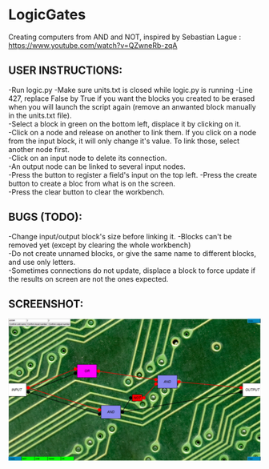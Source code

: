 # LogicGates
Creating computers from AND and NOT, inspired by Sebastian Lague : https://www.youtube.com/watch?v=QZwneRb-zqA

## USER INSTRUCTIONS:  
-Run logic.py
-Make sure units.txt is closed while logic.py is running
-Line 427, replace False by True if you want the blocks you created to be erased when you will launch the script again (remove an anwanted block manually in the units.txt file).  
-Select a block in green on the bottom left, displace it by clicking on it.   
-Click on a node and release on another to link them. If you click on a node from the input block, it will only change it's value. To link those, select another node first.  
-Click on an input node to delete its connection.  
-An output node can be linked to several input nodes.  
-Press the button to register a field's input on the top left. 
-Press the create button to create a bloc from what is on the screen.  
-Press the clear button to clear the workbench.   


## BUGS (TODO):  
-Change input/output block's size before linking it.
-Blocks can't be removed yet (except by clearing the whole workbench)  
-Do not create unnamed blocks, or give the same name to different blocks, and use only letters.     
-Sometimes connections do not update, displace a block to force update if the results on screen are not the ones expected.   

## SCREENSHOT:
![solarized palette](https://github.com/Yeb02/LogicGates/blob/main/screenshot.png)
